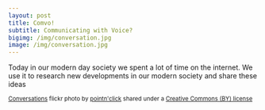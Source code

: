 ```yaml
---
layout: post
title: Comvo!
subtitle: Communicating with Voice?
bigimg: /img/conversation.jpg
image: /img/conversation.jpg
---
```


Today in our modern day society we spent a lot of time on the internet. We use it to research new developments in our modern society and share these ideas  

<small><a title="Conversations" href="https://flickr.com/photos/27568572@N06/15493241371">Conversations</a> flickr photo by <a href="https://flickr.com/people/27568572@N06">pointn'click</a> shared under a <a href="https://creativecommons.org/licenses/by/2.0/">Creative Commons (BY) license</a> </small>
